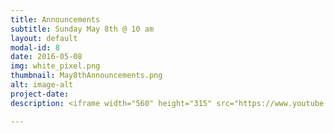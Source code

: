 ```yaml
---
title: Announcements
subtitle: Sunday May 8th @ 10 am
layout: default
modal-id: 8
date: 2016-05-08
img: white_pixel.png
thumbnail: May8thAnnouncements.png
alt: image-alt
project-date:
description: <iframe width="560" height="315" src="https://www.youtube.com/embed/szJp53Jc7Yk" frameborder="0" allowfullscreen></iframe>

---
```

